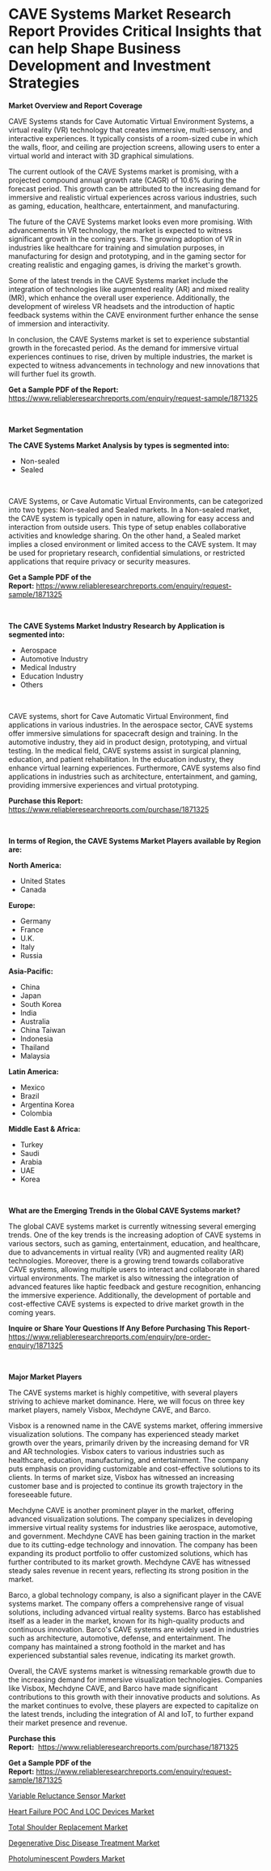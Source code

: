 <p><h1>CAVE Systems Market Research Report Provides Critical Insights that can help Shape Business Development and Investment Strategies</h1></p><p><strong>Market Overview and Report Coverage</strong></p>
<p><p>CAVE Systems stands for Cave Automatic Virtual Environment Systems, a virtual reality (VR) technology that creates immersive, multi-sensory, and interactive experiences. It typically consists of a room-sized cube in which the walls, floor, and ceiling are projection screens, allowing users to enter a virtual world and interact with 3D graphical simulations.</p><p>The current outlook of the CAVE Systems market is promising, with a projected compound annual growth rate (CAGR) of 10.6% during the forecast period. This growth can be attributed to the increasing demand for immersive and realistic virtual experiences across various industries, such as gaming, education, healthcare, entertainment, and manufacturing.</p><p>The future of the CAVE Systems market looks even more promising. With advancements in VR technology, the market is expected to witness significant growth in the coming years. The growing adoption of VR in industries like healthcare for training and simulation purposes, in manufacturing for design and prototyping, and in the gaming sector for creating realistic and engaging games, is driving the market's growth.</p><p>Some of the latest trends in the CAVE Systems market include the integration of technologies like augmented reality (AR) and mixed reality (MR), which enhance the overall user experience. Additionally, the development of wireless VR headsets and the introduction of haptic feedback systems within the CAVE environment further enhance the sense of immersion and interactivity.</p><p>In conclusion, the CAVE Systems market is set to experience substantial growth in the forecasted period. As the demand for immersive virtual experiences continues to rise, driven by multiple industries, the market is expected to witness advancements in technology and new innovations that will further fuel its growth.</p></p>
<p><strong>Get a Sample PDF of the Report:</strong> <a href="https://www.reliableresearchreports.com/enquiry/request-sample/1871325">https://www.reliableresearchreports.com/enquiry/request-sample/1871325</a></p>
<p>&nbsp;</p>
<p><strong>Market Segmentation</strong></p>
<p><strong>The CAVE Systems Market Analysis by types is segmented into:</strong></p>
<p><ul><li>Non-sealed</li><li>Sealed</li></ul></p>
<p>&nbsp;</p>
<p><p>CAVE Systems, or Cave Automatic Virtual Environments, can be categorized into two types: Non-sealed and Sealed markets. In a Non-sealed market, the CAVE system is typically open in nature, allowing for easy access and interaction from outside users. This type of setup enables collaborative activities and knowledge sharing. On the other hand, a Sealed market implies a closed environment or limited access to the CAVE system. It may be used for proprietary research, confidential simulations, or restricted applications that require privacy or security measures.</p></p>
<p><strong>Get a Sample PDF of the Report:</strong>&nbsp;<a href="https://www.reliableresearchreports.com/enquiry/request-sample/1871325">https://www.reliableresearchreports.com/enquiry/request-sample/1871325</a></p>
<p>&nbsp;</p>
<p><strong>The CAVE Systems Market Industry Research by Application is segmented into:</strong></p>
<p><ul><li>Aerospace</li><li>Automotive Industry</li><li>Medical Industry</li><li>Education Industry</li><li>Others</li></ul></p>
<p>&nbsp;</p>
<p><p>CAVE systems, short for Cave Automatic Virtual Environment, find applications in various industries. In the aerospace sector, CAVE systems offer immersive simulations for spacecraft design and training. In the automotive industry, they aid in product design, prototyping, and virtual testing. In the medical field, CAVE systems assist in surgical planning, education, and patient rehabilitation. In the education industry, they enhance virtual learning experiences. Furthermore, CAVE systems also find applications in industries such as architecture, entertainment, and gaming, providing immersive experiences and virtual prototyping.</p></p>
<p><strong>Purchase this Report:</strong>&nbsp; <a href="https://www.reliableresearchreports.com/purchase/1871325">https://www.reliableresearchreports.com/purchase/1871325</a></p>
<p>&nbsp;</p>
<p><strong>In terms of Region, the CAVE Systems Market Players available by Region are:</strong></p>
<p>
    <p> <strong> North America: </strong>
        <ul>
            <li>United States</li>
            <li>Canada</li>
        </ul>
        </p> 
    <p> <strong> Europe: </strong>
        <ul>
            <li>Germany</li>
            <li>France</li>
            <li>U.K.</li>
            <li>Italy</li>
            <li>Russia</li>
        </ul>
        </p> 
    <p> <strong> Asia-Pacific: </strong>
        <ul>
            <li>China</li>
            <li>Japan</li>
            <li>South Korea</li>
            <li>India</li>
            <li>Australia</li>
            <li>China Taiwan</li>
            <li>Indonesia</li>
            <li>Thailand</li>
            <li>Malaysia</li>
        </ul>
        </p> 
    <p> <strong> Latin America: </strong>
        <ul>
            <li>Mexico</li>
            <li>Brazil</li>
            <li>Argentina Korea</li>
            <li>Colombia</li>
        </ul>
        </p> 
    <p> <strong> Middle East & Africa: </strong>
        <ul>
            <li>Turkey</li>
            <li>Saudi</li>
            <li>Arabia</li>
            <li>UAE</li>
            <li>Korea</li>
        </ul>
    </p>
    </p>
<p>&nbsp;</p>
<p><strong>What are the Emerging Trends in the Global CAVE Systems market?</strong></p>
<p><p>The global CAVE systems market is currently witnessing several emerging trends. One of the key trends is the increasing adoption of CAVE systems in various sectors, such as gaming, entertainment, education, and healthcare, due to advancements in virtual reality (VR) and augmented reality (AR) technologies. Moreover, there is a growing trend towards collaborative CAVE systems, allowing multiple users to interact and collaborate in shared virtual environments. The market is also witnessing the integration of advanced features like haptic feedback and gesture recognition, enhancing the immersive experience. Additionally, the development of portable and cost-effective CAVE systems is expected to drive market growth in the coming years.</p></p>
<p><strong>Inquire or Share Your Questions If Any Before Purchasing This Report</strong>- <a href="https://www.reliableresearchreports.com/enquiry/pre-order-enquiry/1871325">https://www.reliableresearchreports.com/enquiry/pre-order-enquiry/1871325</a></p>
<p>&nbsp;</p>
<p><strong>Major Market Players</strong></p>
<p><p>The CAVE systems market is highly competitive, with several players striving to achieve market dominance. Here, we will focus on three key market players, namely Visbox, Mechdyne CAVE, and Barco.</p><p>Visbox is a renowned name in the CAVE systems market, offering immersive visualization solutions. The company has experienced steady market growth over the years, primarily driven by the increasing demand for VR and AR technologies. Visbox caters to various industries such as healthcare, education, manufacturing, and entertainment. The company puts emphasis on providing customizable and cost-effective solutions to its clients. In terms of market size, Visbox has witnessed an increasing customer base and is projected to continue its growth trajectory in the foreseeable future.</p><p>Mechdyne CAVE is another prominent player in the market, offering advanced visualization solutions. The company specializes in developing immersive virtual reality systems for industries like aerospace, automotive, and government. Mechdyne CAVE has been gaining traction in the market due to its cutting-edge technology and innovation. The company has been expanding its product portfolio to offer customized solutions, which has further contributed to its market growth. Mechdyne CAVE has witnessed steady sales revenue in recent years, reflecting its strong position in the market.</p><p>Barco, a global technology company, is also a significant player in the CAVE systems market. The company offers a comprehensive range of visual solutions, including advanced virtual reality systems. Barco has established itself as a leader in the market, known for its high-quality products and continuous innovation. Barco's CAVE systems are widely used in industries such as architecture, automotive, defense, and entertainment. The company has maintained a strong foothold in the market and has experienced substantial sales revenue, indicating its market growth.</p><p>Overall, the CAVE systems market is witnessing remarkable growth due to the increasing demand for immersive visualization technologies. Companies like Visbox, Mechdyne CAVE, and Barco have made significant contributions to this growth with their innovative products and solutions. As the market continues to evolve, these players are expected to capitalize on the latest trends, including the integration of AI and IoT, to further expand their market presence and revenue.</p></p>
<p><strong>Purchase this Report:</strong>&nbsp;&nbsp;<a href="https://www.reliableresearchreports.com/purchase/1871325">https://www.reliableresearchreports.com/purchase/1871325</a></p>
<p></p>
<p><strong>Get a Sample PDF of the Report:</strong>&nbsp;<a href="https://www.reliableresearchreports.com/enquiry/request-sample/1871325">https://www.reliableresearchreports.com/enquiry/request-sample/1871325</a></p>
<p><p><a href="https://medium.com/@santo151299/variable-reluctance-sensor-market-the-key-to-successful-business-strategy-forecast-till-2030-595d0ca5a047">Variable Reluctance Sensor Market</a></p><p><a href="https://medium.com/@santo151299/heart-failure-poc-and-loc-devices-market-size-and-market-trends-complete-industry-overview-2023-b58821abe08f">Heart Failure POC And LOC Devices Market</a></p><p><a href="https://medium.com/@santo151299/total-shoulder-replacement-market-comprehensive-assessment-by-type-application-and-geography-53bdaa76eab7">Total Shoulder Replacement Market</a></p><p><a href="https://medium.com/@santo151299/degenerative-disc-disease-treatment-market-research-report-its-history-and-forecast-2023-to-2030-5b2145d5092c">Degenerative Disc Disease Treatment Market</a></p><p><a href="https://medium.com/@santo151299/photoluminescent-powders-market-analysis-and-sze-forecasted-for-period-from-2023-to-2030-fe945cc2b4bf">Photoluminescent Powders Market</a></p></p>
